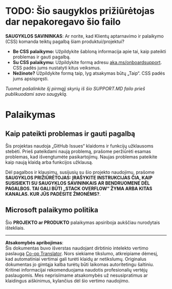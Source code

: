 <!--
CO_OP_TRANSLATOR_METADATA:
{
  "original_hash": "b7244261ee19497082edf33bcce64717",
  "translation_date": "2025-09-30T08:44:31+00:00",
  "source_file": "SUPPORT.md",
  "language_code": "lt"
}
-->
# TODO: Šio saugyklos prižiūrėtojas dar nepakoregavo šio failo

**SAUGYKLOS SAVININKAS**: Ar norite, kad Klientų aptarnavimo ir palaikymo (CSS) komanda teiktų pagalbą šiam produktui/projektui?

- **Be CSS palaikymo:** Užpildykite šabloną informacija apie tai, kaip pateikti problemas ir gauti pagalbą.
- **Su CSS palaikymu:** Užpildykite formą adresu [aka.ms/onboardsupport](https://aka.ms/onboardsupport). CSS padės jums nustatyti kitus veiksmus.
- **Nežinote?** Užpildykite formą taip, lyg atsakymas būtų „Taip“. CSS padės jums apsispręsti.

*Tuomet pašalinkite šį pirmąjį skyrių iš šio SUPPORT.MD failo prieš publikuodami savo saugyklą.*

# Palaikymas

## Kaip pateikti problemas ir gauti pagalbą  

Šis projektas naudoja „GitHub Issues“ klaidoms ir funkcijų užklausoms stebėti. Prieš pateikdami naują problemą, prašome peržiūrėti esamas problemas, kad išvengtumėte pasikartojimų. Naujas problemas pateikite kaip naują klaidą arba funkcijos užklausą.

Dėl pagalbos ir klausimų, susijusių su šio projekto naudojimu, prašome **SAUGYKLOS PRIŽIŪRĖTOJAS: ĮRAŠYKITE INSTRUKCIJAS ČIA, KAIP SUSISIEKTI SU SAUGYKLOS SAVININKAIS AR BENDRUOMENE DĖL PAGALBOS. TAI GALI BŪTI „STACK OVERFLOW“ ŽYMA ARBA KITAS KANALAS. KUR JŪS PADĖSITE ŽMONĖMS?**.

## Microsoft palaikymo politika  

Šio **PROJEKTO ar PRODUKTO** palaikymas apsiriboja aukščiau nurodytais ištekliais.

---

**Atsakomybės apribojimas**:  
Šis dokumentas buvo išverstas naudojant dirbtinio intelekto vertimo paslaugą [Co-op Translator](https://github.com/Azure/co-op-translator). Nors siekiame tikslumo, atkreipiame dėmesį, kad automatiniai vertimai gali turėti klaidų ar netikslumų. Originalus dokumentas jo gimtąja kalba turėtų būti laikomas autoritetingu šaltiniu. Kritinei informacijai rekomenduojama naudotis profesionalių vertėjų paslaugomis. Mes neprisiimame atsakomybės už nesusipratimus ar klaidingus aiškinimus, kylančius dėl šio vertimo naudojimo.